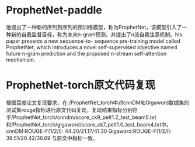 # ProphetNet-paddle
他提出了一种新的序列到序列的预训练模型，称为ProphetNet，该模型引入了一种新的自我监督目标，称为未来n-gram预测，并提出了n流自我注意机制。his paper presents a new sequence-to- sequence pre-training model called ProphetNet, which introduces a novel self-supervised objective named future n-gram prediction and the proposed n-stream self-attention mechanism. 
# ProphetNet-torch原文代码复现
根据百度论文复现要求，在./ProphetNet_torch中对cnnDM和Gigaword数据集的测试集rouge指标进行原文代码复现，复现结果指标分别存于/ProphetNet_torch/cnndm/score_ck9_pelt1.2_test_beam5.txt和/ProphetNet_torch/gigaword/score_ck7_pelt1.0_test_beam4.txt中。
cnnDM:ROUGE-F(1/2/l): 44.20/21.17/41.30
Gigaword:ROUGE-F(1/2/l): 39.51/20.42/36.69
与原文中指标一致。

